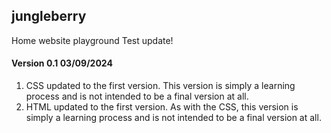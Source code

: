 ## jungleberry
Home website playground
Test update!

#### Version 0.1 03/09/2024 ####
1. CSS updated to the first version. This version is simply a learning process and is not intended to be a final version at all.
2. HTML updated to the first version. As with the CSS, this version is simply a learning process and is not intended to be a final version at all.
 